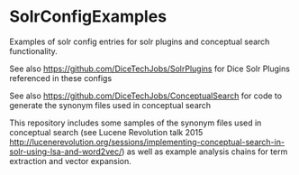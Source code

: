 # SolrConfigExamples
Examples of solr config entries for solr plugins and conceptual search functionality.

See also https://github.com/DiceTechJobs/SolrPlugins for Dice Solr Plugins referenced in these configs

See also https://github.com/DiceTechJobs/ConceptualSearch for code to generate the synonym files used in conceptual search

This repository includes some samples of the synonym files used in conceptual search (see Lucene Revolution talk 2015 http://lucenerevolution.org/sessions/implementing-conceptual-search-in-solr-using-lsa-and-word2vec/)
as well as example analysis chains for term extraction and vector expansion.
